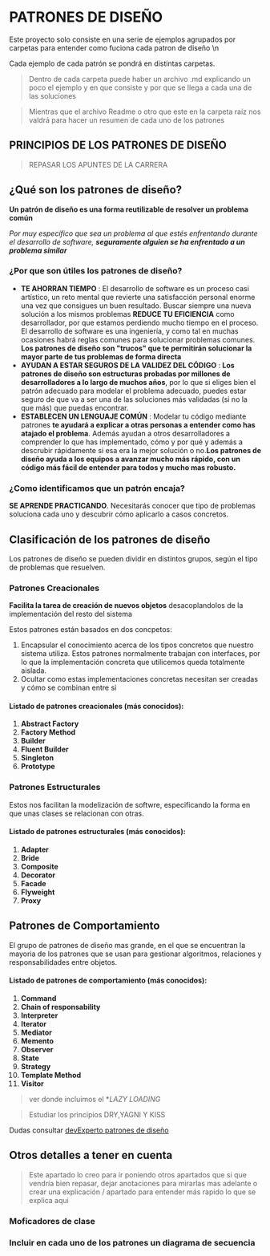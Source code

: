 ﻿# PATRONES DE DISEÑO

Este proyecto solo consiste en una serie de ejemplos agrupados por carpetas para entender como fuciona cada patron de diseño \n

Cada ejemplo de cada patrón se pondrá en distintas carpetas.
> Dentro de cada carpeta puede haber un archivo .md explicando un poco el ejemplo y en que consiste y por que se llega a cada una de las soluciones



> Mientras que el archivo Readme o otro que este en la carpeta raíz nos valdrá para hacer un resumen de cada uno de los patrones

## PRINCIPIOS DE LOS PATRONES DE DISEÑO
> REPASAR LOS APUNTES DE LA CARRERA

## ¿Qué son los patrones de diseño?

**Un patrón de diseño es una forma reutilizable de resolver un problema común**

_Por muy específico que sea un problema al que estés enfrentando durante el desarrollo de software, __seguramente alguien se ha enfrentado a un problema similar___

### ¿Por que son útiles los patrones de diseño?

* **TE AHORRAN TIEMPO** : El desarrollo de software es un proceso casi artístico, un reto mental que revierte una satisfacción personal enorme una vez que consigues un buen resultado. Buscar siempre una nueva solución a los mismos problemas **REDUCE TU EFICIENCIA** como desarrollador, por que estamos perdiendo mucho tiempo en el proceso. El desarrollo de software es una ingeniería, y como tal en muchas ocasiones habrá reglas comunes para solucionar problemas comunes. **Los patrones de diseño son "trucos" que te permitirán solucionar la mayor parte de tus problemas de forma directa**
* **AYUDAN A ESTAR SEGUROS DE LA VALIDEZ DEL CÓDIGO** : **Los patrones de diseño son estructuras probadas por millones de desarrolladores a lo largo de muchos años**, por lo que si eliges bien el patrón adecuado para modelar el problema adecuado, puedes estar seguro de que va a ser una de las soluciones más validadas (si no la que más) que puedas encontrar.
* **ESTABLECEN UN LENGUAJE COMÚN** : Modelar tu código mediante patrones **te ayudará a explicar a otras personas a entender como has atajado el problema**. Además ayudan a otros desarrolladores a comprender lo que has implementado, cómo y por qué y además a descrubir rápidamente si esa era la mejor solución o no.**Los patrones de diseño ayuda a los equipos a avanzar mucho más rápido, con un código más fácil de entender para todos y mucho mas robusto.**
### ¿Como identificamos que un patrón encaja?
**SE APRENDE PRACTICANDO**. Necesitarás conocer que tipo de problemas soluciona cada uno y descubrir cómo aplicarlo a casos concretos.

## Clasificación de los patrones de diseño
Los patrones de diseño se pueden dividir en distintos grupos, según el tipo de problemas que resuelven.

### Patrones Creacionales
**Facilita la tarea de creación de nuevos objetos** desacoplandolos de la implementación del resto del sistema

Estos patrones están basados en dos concpetos:
1. Encapsular el conocimiento acerca de los tipos concretos que nuestro sistema utiliza. Estos patrones normalmente trabajan con interfaces, por lo que la implementación concreta que utilicemos queda totalmente aislada.
2. Ocultar como estas implementaciones concretas necesitan ser creadas y cómo se combinan entre si

#### Listado de patrones creacionales (más conocidos):
1. **Abstract Factory**
2. **Factory Method**
3. **Builder**
4. **Fluent Builder**
4. **Singleton**
5. **Prototype**

### Patrones Estructurales
Estos nos facilitan la modelización de softwre, especificando la forma en que unas clases se relacionan con otras.

#### Listado de patrones estructurales (más conocidos):
1. **Adapter**
2. **Bride**
3. **Composite**
4. **Decorator**
5. **Facade**
6. **Flyweight**
7. **Proxy**

## Patrones de Comportamiento
El grupo de patrones de diseño mas grande, en el que se encuentran la mayoria de los patrones que se usan para gestionar algoritmos, relaciones y responsabilidades entre objetos.


#### Listado de patrones de comportamiento (más conocidos):

1.  **Command**
2.  **Chain of responsability**
3.  **Interpreter**
4.  **Iterator**
5.  **Mediator**
6.  **Memento**
7.  **Observer**
8.  **State**
9.  **Strategy**
10. **Template Method**
11. **Visitor** 

> ver donde incluimos el **LAZY LOADING*

> Estudiar los principios DRY,YAGNI Y KISS
 

Dudas consultar [devExperto patrones de diseño](https://devexperto.com/patrones-de-diseno-software/)

## Otros detalles a tener en cuenta
> Este apartado lo creo para ir poniendo otros apartados que si que 
> vendría bien repasar, dejar anotaciones para mirarlas mas adelante o crear una explicación / apartado para entender más rapido lo que se explica aqui

### Moficadores de clase
###  Incluir en cada uno de los patrones un diagrama de secuencia